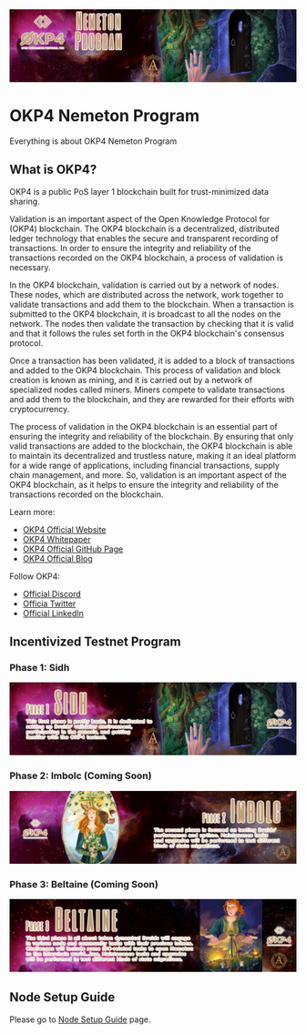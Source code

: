 <img src="/images/OKP4-GitHub-Content-Banner.jpg" width="auto" height="auto">

# OKP4 Nemeton Program
Everything is about OKP4 Nemeton Program

## What is OKP4?
OKP4 is a public PoS layer 1 blockchain built for trust-minimized data sharing.

Validation is an important aspect of the Open Knowledge Protocol for (OKP4) blockchain. The OKP4 blockchain is a decentralized, distributed ledger technology that enables the secure and transparent recording of transactions. In order to ensure the integrity and reliability of the transactions recorded on the OKP4 blockchain, a process of validation is necessary.

In the OKP4 blockchain, validation is carried out by a network of nodes. These nodes, which are distributed across the network, work together to validate transactions and add them to the blockchain. When a transaction is submitted to the OKP4 blockchain, it is broadcast to all the nodes on the network. The nodes then validate the transaction by checking that it is valid and that it follows the rules set forth in the OKP4 blockchain's consensus protocol.

Once a transaction has been validated, it is added to a block of transactions and added to the OKP4 blockchain. This process of validation and block creation is known as mining, and it is carried out by a network of specialized nodes called miners. Miners compete to validate transactions and add them to the blockchain, and they are rewarded for their efforts with cryptocurrency.

The process of validation in the OKP4 blockchain is an essential part of ensuring the integrity and reliability of the blockchain. By ensuring that only valid transactions are added to the blockchain, the OKP4 blockchain is able to maintain its decentralized and trustless nature, making it an ideal platform for a wide range of applications, including financial transactions, supply chain management, and more. So, validation is an important aspect of the OKP4 blockchain, as it helps to ensure the integrity and reliability of the transactions recorded on the blockchain.

Learn more:
  - [OKP4 Official Website](https://okp4.network/)
  - [OKP4 Whitepaper](https://docs.okp4.network/whitepaper/abstract)
  - [OKP4 Official GitHub Page](https://github.com/okp4)
  - [OKP4 Official Blog](https://blog.okp4.network/)

Follow OKP4:
  - [Official Discord](https://discord.gg/okp4)
  - [Officia Twitter](https://twitter.com/OKP4_Protocol)
  - [Official LinkedIn](https://www.linkedin.com/company/okp4-open-knowledge-protocol-for/)

## Incentivized Testnet Program

### Phase 1: Sidh
<img src="/images/OKP4-GitHub-Phase1.jpg" width="auto" height="auto">

### Phase 2: Imbolc (Coming Soon)
<img src="/images/OKP4-GitHub-Phase2.jpg" width="auto" height="auto">

### Phase 3: Beltaine (Coming Soon)
<img src="/images/OKP4-GitHub-Phase3.jpg" width="auto" height="auto">

## Node Setup Guide
Please go to [Node Setup Guide](https://github.com/AnatolianTeam/OKP4-Nemeton-Program/blob/main/OKP4%20Nemeton%20Setup%20Guide.md) page.
